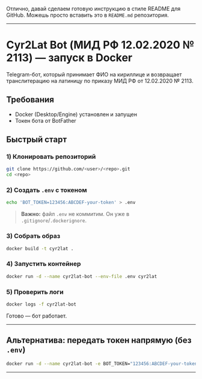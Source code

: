 Отлично, давай сделаем готовую инструкцию в стиле README для GitHub. Можешь просто вставить это в `README.md` репозитория.

---

# Cyr2Lat Bot (МИД РФ 12.02.2020 № 2113) — запуск в Docker

Telegram-бот, который принимает ФИО на кириллице и возвращает транслитерацию на латиницу по приказу МИД РФ от 12.02.2020 № 2113.

## Требования

* Docker (Desktop/Engine) установлен и запущен
* Токен бота от BotFather

## Быстрый старт

### 1) Клонировать репозиторий

```bash
git clone https://github.com/<user>/<repo>.git
cd <repo>
```

### 2) Создать `.env` с токеном

```bash
echo 'BOT_TOKEN=123456:ABCDEF-your-token' > .env
```

> **Важно:** файл `.env` не коммитим. Он уже в `.gitignore`/`.dockerignore`.

### 3) Собрать образ

```bash
docker build -t cyr2lat .
```

### 4) Запустить контейнер

```bash
docker run -d --name cyr2lat-bot --env-file .env cyr2lat
```

### 5) Проверить логи

```bash
docker logs -f cyr2lat-bot
```

Готово — бот работает.

---

## Альтернатива: передать токен напрямую (без `.env`)

```bash
docker run -d --name cyr2lat-bot -e BOT_TOKEN="123456:ABCDEF-your-token" cyr2lat
```

---

